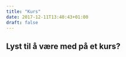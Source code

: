 ```yaml
---
title: "Kurs"
date: 2017-12-11T13:40:43+01:00
draft: false
---
```


## Lyst til å være med på et kurs?
